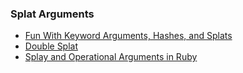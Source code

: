### Splat Arguments
* [Fun With Keyword Arguments, Hashes, and Splats](https://www.justinweiss.com/articles/fun-with-keyword-arguments/)
* [Double Splat](https://mikerogers.io/2020/08/17/ruby-using-the-double-splat-with-keyword-arguments)
* [Splay and Operational Arguments in Ruby](https://devcamp.com/trails/ruby-programming/campsites/ruby-methods/guides/how-to-use-splat-optional-arguments-ruby-methods)
